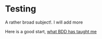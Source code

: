 # Testing 

A rather broad subject!. I will add more 

Here is a good start, [what BDD has taught me](https://hadihariri.com/2012/04/11/what-bdd-has-taught-me/)
